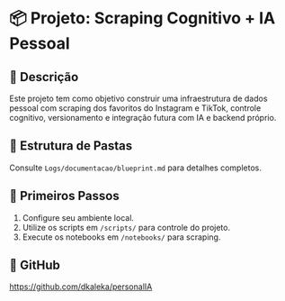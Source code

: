
# 📦 Projeto: Scraping Cognitivo + IA Pessoal

## 🚀 Descrição
Este projeto tem como objetivo construir uma infraestrutura de dados pessoal com scraping dos favoritos do Instagram e TikTok, controle cognitivo, versionamento e integração futura com IA e backend próprio.

## 📂 Estrutura de Pastas
Consulte `Logs/documentacao/blueprint.md` para detalhes completos.

## 🏁 Primeiros Passos
1. Configure seu ambiente local.
2. Utilize os scripts em `/scripts/` para controle do projeto.
3. Execute os notebooks em `/notebooks/` para scraping.

## 🔗 GitHub
https://github.com/dkaleka/personalIA
